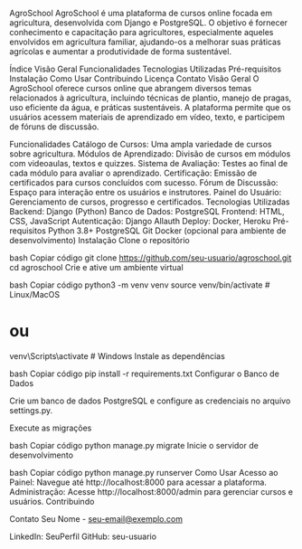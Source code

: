 AgroSchool
AgroSchool é uma plataforma de cursos online focada em agricultura, desenvolvida com Django e PostgreSQL. O objetivo é fornecer conhecimento e capacitação para agricultores, especialmente aqueles envolvidos em agricultura familiar, ajudando-os a melhorar suas práticas agrícolas e aumentar a produtividade de forma sustentável.

Índice
Visão Geral
Funcionalidades
Tecnologias Utilizadas
Pré-requisitos
Instalação
Como Usar
Contribuindo
Licença
Contato
Visão Geral
O AgroSchool oferece cursos online que abrangem diversos temas relacionados à agricultura, incluindo técnicas de plantio, manejo de pragas, uso eficiente da água, e práticas sustentáveis. A plataforma permite que os usuários acessem materiais de aprendizado em vídeo, texto, e participem de fóruns de discussão.

Funcionalidades
Catálogo de Cursos: Uma ampla variedade de cursos sobre agricultura.
Módulos de Aprendizado: Divisão de cursos em módulos com videoaulas, textos e quizzes.
Sistema de Avaliação: Testes ao final de cada módulo para avaliar o aprendizado.
Certificação: Emissão de certificados para cursos concluídos com sucesso.
Fórum de Discussão: Espaço para interação entre os usuários e instrutores.
Painel do Usuário: Gerenciamento de cursos, progresso e certificados.
Tecnologias Utilizadas
Backend: Django (Python)
Banco de Dados: PostgreSQL
Frontend: HTML, CSS, JavaScript
Autenticação: Django Allauth
Deploy: Docker, Heroku
Pré-requisitos
Python 3.8+
PostgreSQL
Git
Docker (opcional para ambiente de desenvolvimento)
Instalação
Clone o repositório

bash
Copiar código
git clone https://github.com/seu-usuario/agroschool.git
cd agroschool
Crie e ative um ambiente virtual

bash
Copiar código
python3 -m venv venv
source venv/bin/activate  # Linux/MacOS
# ou
venv\Scripts\activate  # Windows
Instale as dependências

bash
Copiar código
pip install -r requirements.txt
Configurar o Banco de Dados

Crie um banco de dados PostgreSQL e configure as credenciais no arquivo settings.py.

Execute as migrações

bash
Copiar código
python manage.py migrate
Inicie o servidor de desenvolvimento

bash
Copiar código
python manage.py runserver
Como Usar
Acesso ao Painel: Navegue até http://localhost:8000 para acessar a plataforma.
Administração: Acesse http://localhost:8000/admin para gerenciar cursos e usuários.
Contribuindo

Contato
Seu Nome - seu-email@exemplo.com

LinkedIn: SeuPerfil
GitHub: seu-usuario

